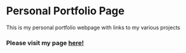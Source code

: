 # Personal Portfolio Page

This is my personal portfolio webpage with links to my various projects

### Please visit my page [here!](https://markfskinner.github.io/)